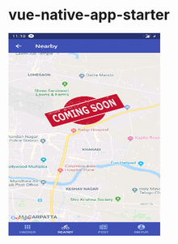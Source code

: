 # vue-native-app-starter

<img src="assets/Screenshot_20200206-111818.jpg" width="300px" height="400px" alt="Kitten"
	title=""  />
